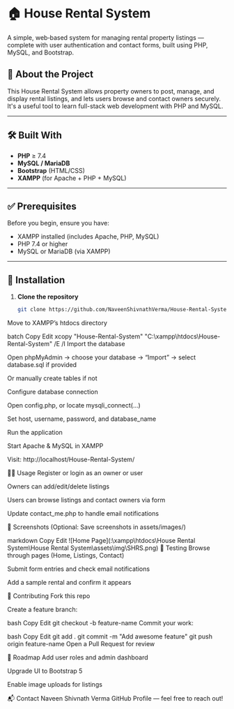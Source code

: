 # 🏠 House Rental System

A simple, web‑based system for managing rental property listings — complete with user authentication and contact forms, built using PHP, MySQL, and Bootstrap.

## 📌 About the Project
This House Rental System allows property owners to post, manage, and display rental listings, and lets users browse and contact owners securely. It's a useful tool to learn full-stack web development with PHP and MySQL.

---

## 🛠️ Built With
- **PHP** ≥ 7.4  
- **MySQL / MariaDB**  
- **Bootstrap** (HTML/CSS)  
- **XAMPP** (for Apache + PHP + MySQL)

---

## ✅ Prerequisites
Before you begin, ensure you have:
- XAMPP installed (includes Apache, PHP, MySQL)
- PHP 7.4 or higher
- MySQL or MariaDB (via XAMPP)

---

## 🚀 Installation

1. **Clone the repository**  
   ```bash
   git clone https://github.com/NaveenShivnathVerma/House-Rental-System.git
Move to XAMPP’s htdocs directory

batch
Copy
Edit
xcopy "House-Rental-System" "C:\xampp\htdocs\House-Rental-System" /E /I
Import the database

Open phpMyAdmin → choose your database → “Import” → select database.sql if provided

Or manually create tables if not

Configure database connection

Open config.php, or locate mysqli_connect(...)

Set host, username, password, and database_name

Run the application

Start Apache & MySQL in XAMPP

Visit: http://localhost/House-Rental-System/

🧑‍💻 Usage
Register or login as an owner or user

Owners can add/edit/delete listings

Users can browse listings and contact owners via form

Update contact_me.php to handle email notifications

📸 Screenshots
(Optional: Save screenshots in assets/images/)

markdown
Copy
Edit
![Home Page](:\xampp\htdocs\House Rental System\House Rental System\assets\img\SHRS.png)
🧪 Testing
Browse through pages (Home, Listings, Contact)

Submit form entries and check email notifications

Add a sample rental and confirm it appears

🤝 Contributing
Fork this repo

Create a feature branch:

bash
Copy
Edit
git checkout -b feature-name
Commit your work:

bash
Copy
Edit
git add .
git commit -m "Add awesome feature"
git push origin feature-name
Open a Pull Request for review

🧭 Roadmap
Add user roles and admin dashboard

Upgrade UI to Bootstrap 5

Enable image uploads for listings

📬 Contact
Naveen Shivnath Verma
GitHub Profile — feel free to reach out!

